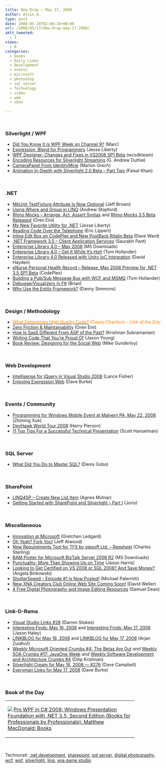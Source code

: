 ```yaml
---
title: Dew Drop – May 17, 2008
author: Alvin A.
type: post
date: 2008-05-18T02:08:10+00:00
url: /2008/05/17/dew-drop-may-17-2008/
aktt_tweeted:
  - 1
views:
  - 8
categories:
  - books
  - Daily Links
  - Development
  - events
  - microsoft
  - photoshop
  - sql server
  - Technology
  - video
  - web
  - xbox

---
```

&nbsp;

### Silverlight / WPF

  * <a href="http://blogs.msdn.com/publicsector/archive/2008/05/16/did-you-know-it-is-wpf-week-on-channel-9.aspx" target="_blank">Did You Know It Is WPF Week on Channel 9?</a> (Marc)
  * <a href="http://silverlight.net/blogs/jesseliberty/archive/2008/05/16/expression-blend-for-programmers.aspx" target="_blank">Expression&nbsp; Blend for Programmers</a> (Jesse Liberty)
  * <a href="http://blogs.msdn.com/wpfsdk/archive/2008/05/16/wpf-designer-changes-and-fixes-in-vs2008-sp1-beta.aspx" target="_blank">WPF Designer: Changes and Fixes in VS2008 SP1 Beta</a> (wcsdkteam)
  * <a href="http://blogs.msdn.com/gduthie/archive/2008/05/16/encoding-resources-for-silverlight-streaming.aspx" target="_blank">Encoding Resources for Silverlight Streaming</a> (G. Andrew Duthie)
  * <a href="http://marlongrech.wordpress.com/2008/05/16/camerapanel-from-identitymine/" target="_blank">CameraPanel From IdentityMine</a> (Marlon Grech)
  * <a href="http://dotnetslackers.com/articles/silverlight/AnimationInDepthWithSilverlight20Beta2.aspx" target="_blank">Animation In-Depth with Silverlight 2.0 Beta &#8211; Part Two</a> (Faisal Khan)

&nbsp;

### .NET

  * <a href="http://blog.bits-in-motion.com/2008/05/mbunit-testfixture-attribute-is-now.html" target="_blank">MbUnit TestFixture Attribute Is Now Optional</a> (Jeff Brown)
  * <a href="http://weblogs.asp.net/astopford/archive/2008/05/16/using-where-and-group-in-linq.aspx" target="_blank">Using Where and Group in LINQ</a> (Andrew Stopford)
  * <a href="http://ayende.com/Blog/archive/2008/05/16/Rhino-Mocks--Arrange-Act-Assert-Syntax.aspx" target="_blank">Rhino Mocks &#8211; Arrange, Act, Assert Syntax</a> and <a href="http://ayende.com/Blog/archive/2008/05/16/Rhino-Mocks-3.5-Beta-Released.aspx" target="_blank">Rhino Mocks 3.5 Beta Released</a> (Oren Eini)
  * <a href="http://silverlight.net/blogs/jesseliberty/archive/2008/05/16/my-new-favorite-utility-for-net.aspx" target="_blank">My New Favorite Utility for .NET</a> (Jesse Liberty)
  * <a href="http://blogs.msdn.com/ericlippert/archive/2008/05/16/reading-code-over-the-telephone.aspx" target="_blank">Reading Code Over the Telephone</a> (Eric Lippert)
  * <a href="http://encosia.com/2008/05/16/inline-edit-box-on-codeplex-and-new-postback-ritalin-beta/" target="_blank">Inline Edit Box on CodePlex and New PostBack Ritalin Beta</a> (Dave Ward)
  * <a href="http://blogs.msdn.com/saurabh/archive/2008/05/16/net-framework-3-5-client-application-services.aspx" target="_blank">.NET Framework 3.5 &#8211; Client Application Services</a> (Saurabh Pant)
  * <a href="http://www.microsoft.com/downloads/details.aspx?familyid=90de37e0-7b42-4044-99be-f8ecfbbc5b65&displaylang=en&tm" target="_blank">Enterprise Library 4.0 &#8211; May 2008</a> (MS Downloads)
  * <a href="http://blogs.msdn.com/tomholl/archive/2008/05/17/enterprise-library-4-0-get-it-while-it-s-hot.aspx" target="_blank">Enterprise Library 4.0 &#8211; Get It While It&#8217;s Hot!</a> (Tom Hollander)
  * <a href="http://codebetter.com/blogs/david.hayden/archive/2008/05/16/enterprise-library-4-0-released-with-unity-ioc-integration.aspx" target="_blank">Enterprise Library 4.0 Released with Unity IoC Integration</a> (David Hayden)
  * <a href="http://www.codeplex.com/eNursePHR/Release/ProjectReleases.aspx?ReleaseId=13459" target="_blank">eNurse Personal Health Record &#8211; Release: May 2008 Preview for .NET 3.5 SP1 Beta</a> (CodePlex)
  * <a href="http://blogs.msdn.com/tomholl/archive/2008/05/17/building-a-pub-sub-message-bus-with-wcf-and-msmq.aspx" target="_blank">Building a Pub/Sub Message Bus with WCF and MSMQ</a> (Tom Hollander)
  * <a href="http://lorgonblog.spaces.live.com/Blog/cns!701679AD17B6D310!232.entry" target="_blank">DebuggerVisualizers in F#</a> (Brian)
  * <a href="http://blogs.msdn.com/dsimmons/archive/2008/05/17/why-use-the-entity-framework.aspx" target="_blank">Why Use the Entity Framework?</a> (Danny Simmons)

&nbsp;

### Design / Methodology

  * <a href="http://devlicio.us/blogs/casey/archive/2008/05/16/what-determines-high-quality-code.aspx" target="_blank"><font color="#ff8000">What Determines High Quality Code?</font></a> <font color="#ff8000">(Casey Charlton) <em>&#8211; Link of the Day</em></font>
  * <a href="http://ayende.com/Blog/archive/2008/05/16/Zero-Friction--Maintainability.aspx" target="_blank">Zero Friction & Maintainability</a> (Oren Eini)
  * <a href="http://www.krishworld.com/blog/cloud-computing/how-is-saas-different-from-asp-of-the-past/" target="_blank">How Is SaaS Different From ASP of the Past?</a> (Krishnan Subramanian)
  * <a href="http://www.ytechie.com/2008/05/writing-code-that-youre-proud-of.html" target="_blank">Writing Code That You&#8217;re Proud Of</a> (Jason Young)
  * <a href="http://webworkerdaily.com/2008/05/16/book-review-designing-for-the-social-web/" target="_blank">Book Review: Designing for the Social Web</a> (Mike Gunderloy)

&nbsp;

### Web Development

  * <a href="http://lancefisher.net/blog/archive/2008/02/12/intellisense-for-jquery-in-visual-studio-2008.aspx" target="_blank">Intellisense for jQuery in Visual Studio 2008</a> (Lance Fisher)
  * <a href="http://dbvt.com/blog/archive/2008/05/16/enjoying-expression-web.aspx" target="_blank">Enjoying Expression Web</a> (Dave Burke)

&nbsp;

### Events / Community

  * <a href="http://blogs.msdn.com/zxue/archive/2008/05/16/programming-for-windows-mobile-event-at-malvern-pa-may-22-2008.aspx" target="_blank">Programming for Windows Mobile Event at Malvern PA, May 22, 2008</a> (Zhiming Xue)
  * <a href="http://devhawk.net/2008/05/16/DevHawk+World+Tour+2008.aspx" target="_blank">DevHawk World Tour 2008</a> (Harry Pierson)
  * <a href="http://www.hanselman.com/blog/11TopTipsForASuccessfulTechnicalPresentation.aspx" target="_blank">11 Top Tips For a Successful Technical Presentation</a> (Scott Hanselman)

&nbsp;

### SQL Server

  * <a href="http://sqlblog.com/blogs/denis_gobo/archive/2008/05/16/6827.aspx" target="_blank">What Did You Do to Master SQL?</a> (Denis Gobo)

&nbsp;

### SharePoint

  * <a href="http://www.sharepointblogs.com/aghy/archive/2008/05/17/linq4sp-create-new-list-item.aspx" target="_blank">LINQ4SP &#8211; Create New List Item</a> (Agnes Molnar)
  * <a href="http://jopx.blogspot.com/2008/05/getting-started-with-sharepoint-and.html" target="_blank">Getting Started with SharePoint and Silverlight &#8211; Part I</a> (Joris)

&nbsp;

### Miscellaneous

  * <a href="http://blogs.msdn.com/jobsblog/archive/2008/05/16/innovation-at-microsoft.aspx" target="_blank">Innovation at Microsoft</a> (Gretchen Ledgard)
  * <a href="http://www.codinghorror.com/blog/archives/001117.html" target="_blank">Oh Yeah? Fork You!</a> (Jeff Atwood)
  * <a href="http://blogs.msdn.com/charles_sterling/archive/2008/05/16/new-requirements-tool-for-tfs-by-stpsoft-limited-reqsheet.aspx" target="_blank">New Requirements Tool for TFS by stpsoft Ltd. &#8211; Reqsheet</a> (Charles Sterling)
  * <a href="http://www.microsoft.com/downloads/details.aspx?familyid=c2a332c7-687a-448a-bbdf-5fec51476bf6&displaylang=en&tm" target="_blank">BAM Poster for Microsoft BizTalk Server 2006 R2</a> (MS Downloads)
  * <a href="http://webworkerdaily.com/2008/05/16/punctuality-more-than-showing-up-on-time/" target="_blank">Punctuality: More Than Showing Up on Time</a> (Jason Harris)
  * <a href="http://blogs.msdn.com/angelab/archive/2008/05/17/looking-to-get-certified-on-vs-2008-or-sql-2008-and-save-money.aspx" target="_blank">Looking to Get Certified on VS 2008 or SQL 2008? And Save Money?</a> (Angela Binkowski)
  * <a href="http://blogs.msdn.com/pix/archive/2008/05/16/shutterspeed-episode-1-is-now-posted.aspx" target="_blank">ShutterSpeed &#8211; Episode #1 Is Now Posted!</a> (Michael Palermiti)
  * <a href="http://blogs.msdn.com/xna/archive/2008/05/17/new-xna-creators-club-online-web-site-coming-soon.aspx" target="_blank">New XNA Creators Club Online Web Site Coming Soon!</a> (David Weller)
  * <a href="http://webworkerdaily.com/2008/05/16/4-free-digital-photography-and-image-editing-resources/" target="_blank">4 Free Digital Photography and Image Editing Resources</a> (Samuel Dean)

&nbsp;

### Link-O-Rama

  * <a href="http://visualstudiohacks.com/blog/visual-studio-links-28/" target="_blank">Visual Studio Links #28</a> (Darren Stokes)
  * <a href="http://jasonhaley.com/blog/archive/2008/05/16/141662.aspx" target="_blank">Interesting Finds: May 16, 2008</a> and <a href="http://jasonhaley.com/blog/archive/2008/05/17/141663.aspx" target="_blank">Interesting Finds: May 17, 2008</a> (Jason Haley)
  * <a href="http://arjansworld.blogspot.com/2008/05/linkblog-for-may-16-2008.html" target="_blank">LINKBLOG for May 16, 2008</a> and <a href="http://arjansworld.blogspot.com/2008/05/linkblog-for-may-17-2008.html" target="_blank">LINKBLOG for May 17, 2008</a> (Arjan Zuidhof)
  * <a href="http://itknowledgeexchange.techtarget.com/serviceendpoint/weekly-microsoft-oriented-crumbs-sharp-4-the-betas-are-out/" target="_blank">Weekly Microsoft Oriented Crumbs #4: The Betas Are Out</a>&nbsp;_and_&nbsp;<a href="http://itknowledgeexchange.techtarget.com/serviceendpoint/weekly-soa-crumbs-sharp-17-javaone-week/" target="_blank">Weekly SOA Crumbs #17: JavaOne Week</a>&nbsp;_and_ <a href="http://itknowledgeexchange.techtarget.com/serviceendpoint/weekly-software-development-and-architecture-crumbs-sharp-4/" target="_blank">Weekly Software Development and Architecture Crumbs #4</a> (Dilip Krishnan)
  * <a href="http://geekswithblogs.net/WynApseTechnicalMusings/archive/2008/05/16/122210.aspx" target="_blank">Silverlight Cream for May 16, 2008 &#8212; #276</a> (Dave Campbell)
  * <a href="http://dbvt.com/blog/archive/2008/05/16/everyman-links-for-may-16-2008.aspx" target="_blank">Everyman Links for May 17, 2008</a> (Dave Burke)

&nbsp;

### Book of the Day

<div class="wlWriterSmartContent" id="scid:7dc1bd33-94bd-46fd-a20b-0131235bcd47:37f82afd-b2c0-44f1-a809-a646f22c2941" style="padding-right: 0px; display: inline; padding-left: 0px; float: none; padding-bottom: 0px; margin: 0px; padding-top: 0px">
  <table cellspacing="0" cellpadding="2" width="400" border="0" unselectable="on">
    <tr>
      <td valign="top" width="400">
        <p>
          <a title="Pro WPF in C# 2008: Windows Presentation Foundation with .NET 3.5, Second Edition (Books for Professionals by Professionals): Matthew MacDonald: Books" href="http://www.amazon.com/exec/obidos/ASIN/1590599551/alvinashcraft-20"><img data-recalc-dims="1" decoding="async" src="https://i0.wp.com/images.amazon.com/images/P/1590599551.01.MZZZZZZZ.jpg?w=660" border="0" align="left" style="float:left" />Pro WPF in C# 2008: Windows Presentation Foundation with .NET 3.5, Second Edition (Books for Professionals by Professionals): Matthew MacDonald: Books</a>
        </p>
      </td>
    </tr>
  </table>
</div>

&nbsp;

<div class="wlWriterSmartContent" id="scid:C16BAC14-9A3D-4c50-9394-FBFEF7A93539:0831f576-04f7-47f5-8e0c-2e22277efde1" style="padding-right: 0px; display: inline; padding-left: 0px; padding-bottom: 0px; margin: 0px; padding-top: 0px">
  <!--dotnetkickit-->
</div>

<div class="wlWriterSmartContent" id="scid:d7bf807d-7bb0-458a-811f-90c51817d5c2:d75aa49e-de2c-4134-9ae7-9e528a5e454e" style="padding-right: 0px; display: inline; padding-left: 0px; padding-bottom: 0px; margin: 0px; padding-top: 0px">
  <p>
    <span class="TagSite">Technorati:</span> <a href="http://technorati.com/tag/.net+development" rel="tag" class="tag">.net development</a>, <a href="http://technorati.com/tag/sharepoint" rel="tag" class="tag">sharepoint</a>, <a href="http://technorati.com/tag/sql+server" rel="tag" class="tag">sql server</a>, <a href="http://technorati.com/tag/digital+photography" rel="tag" class="tag">digital photography</a>, <a href="http://technorati.com/tag/wcf" rel="tag" class="tag">wcf</a>, <a href="http://technorati.com/tag/wpf" rel="tag" class="tag">wpf</a>, <a href="http://technorati.com/tag/silverlight" rel="tag" class="tag">silverlight</a>, <a href="http://technorati.com/tag/linq" rel="tag" class="tag">linq</a>, <a href="http://technorati.com/tag/xna+game+studio" rel="tag" class="tag">xna game studio</a><br /><!-- StartInsertedTags: .net development, sharepoint, sql server, digital photography, wcf, wpf, silverlight, linq, xna game studio :EndInsertedTags -->
  </p>
</div>